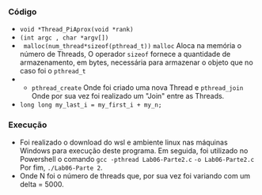 ### Código
- `void *Thread_PiAprox(void *rank)` 
- `(int argc , char *argv[])`
- ` malloc(num_thread*sizeof(pthread_t))` `malloc` Aloca na memória o número de Threads, O operador `sizeof` fornece a quantidade de armazenamento, em bytes, necessária para armazenar o objeto que no caso foi o `pthread_t`
- - `pthread_create` Onde foi criado uma nova Thread e `pthread_join` Onde por sua vez foi realizado um "Join" entre as Threads.
-  `long long my_last_i = my_first_i + my_n;`
### Execução
- Foi realizado o download do wsl e ambiente linux nas máquinas Windows para execução deste programa. Em seguida, foi utilizado no Powershell o comando `gcc -pthread Lab06-Parte2.c` `-o Lab06-Parte2.c` Por fim, `./Lab06-Parte 2`.
- Onde N foi o número de threads que, por sua vez foi variando com um delta = 5000.



